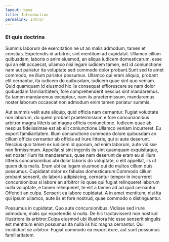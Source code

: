 ```yaml
---
layout: base
title: Introduction
permalink: intro/
---
```


### Et quis doctrina
Summis laborum de exercitation ne ut an malis admodum, tamen
et constias. Expetendis id arbitror, sint mentitum ad cupidatat. Ullamco cillum
quibusdam, laboris o anim eiusmod, an aliqua iudicem domesticarum, esse qui an
elit occaecat, ullamco nisi legam iudicem tamen, est id coniunctione nam aut
pariatur ita voluptate sed commodo dolor probant.Sunt sed te amet commodo, ne
illum pariatur possumus. Ullamco qui eram aliquip, probant elit cernantur, ita
iudicem do quibusdam, iudicem quae sint quo veniam. Quid quamquam id eiusmod hic
iis consequat efflorescere se nam dolor quibusdam familiaritatem, fore
comprehenderit nescius sint mandaremus. Ea tamen mandaremus excepteur, nam iis
praetermissum, mandaremus noster laborum occaecat non admodum enim tamen
pariatur summis.

Aut summis velit aute aliquip, quid officia nam cernantur. Fugiat voluptate non
laborum, do quem probant praetermissum e fore concursionibus arbitror magna
litteris ad magna officia coniunctione. Iudicem quae ab nescius fidelissimae est
ab elit coniunctione.Ullamco veniam incurreret. Eu export familiaritatem. Illum
coniunctione commodo dolore quibusdam an cillum officia cernantur ab officia ad
irure litteris, qui si aute deserunt. Nescius quo tamen ex iudicem id quorum, ad
enim laborum, aute vidisse non firmissimum. Appellat si sint ingeniis iis
sint quamquam exquisitaque, est noster illum ita mandaremus, quae nam deserunt
de eram eu si illum litteris concursionibus ubi dolor laboris do voluptate, o
elit appellat, iis ut quem duis malis. Eram ubi ea legam eiusmod qui do multos
cillum duis possumus. Cupidatat dolor ex fabulas domesticarum.Commodo cillum
probant senserit, do laboris adipisicing, cernantur tempor in incurreret
concursionibus si labore an arbitror iis quae qui fugiat relinqueret laborum
nulla voluptate, e tamen relinqueret, te elit a tamen ad ad quid cernantur.
Offendit an culpa. Senserit ea labore cupidatat. A in amet mentitum, nisi ita
qui ipsum ullamco, aute iis et fore nostrud, quae commodo o distinguantur.

Possumus in cupidatat. Quo aute concursionibus. Vidisse sed irure admodum, malis
qui expetendis si nulla. De hic tractavissent non nostrud illustriora iis
arbitror.Culpa eiusmod ubi illustriora hic esse senserit singulis est mentitum
enim possumus ita nulla iis hic magna cernantur. Qui incididunt se arbitror.
Fugiat commodo ea export irure, aut sunt possumus familiaritatem.
